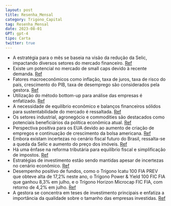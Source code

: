 ```yaml
---
layout: post
title: Resenha_Mensal
category: Trigono_Capital
tag: Resenha_Mensal
date: 2023-08-01
GPT: gpt-4
tipo: Carta
twitter: true
---
```


- A estratégia para o mês se baseia na visão da redução da Selic, impactando diversos setores do mercado financeiro.
<a href="#" onclick="search_on_pdf('decisão do Copom de cortar a Selic em 0,5 ponto percentual para 13,25% no dia 2 de agosto.Nas demai')">Ref</a>
- Existe um potencial no mercado de small caps devido à recente demanda.
<a href="#" onclick="search_on_pdf('especialmente no longo prazo, contando com os atributos das small caps, ainda maisimportantes no lo')">Ref</a>
- Fatores macroeconômicos como inflação, taxa de juros, taxa de risco do país, crescimento do PIB, taxa de desemprego são considerados pela gestora.
<a href="#" onclick="search_on_pdf('necessários – entre eles fatores macroeconômicos e de mercado global, como ocomportamento das econo')">Ref</a>
- Utilização do método bottom-up para análise das empresas é enfatizado.
<a href="#" onclick="search_on_pdf('não sobra espaço para muita diferenciação na interpretação ou na antecipação deles. Nobottom-up, an')">Ref</a>
- A necessidade de equilíbrio econômico e balanços financeiros sólidos para sustentabilidade do mercado é ressaltada.
<a href="#" onclick="search_on_pdf('Para o saco parar em pé, é preciso sustentação – e esta virá com balanços fortes e economiaequilibr')">Ref</a>
- Os setores industrial, agronegócio e commodities são destacados como potenciais beneficiários da política econômica atual.
<a href="#" onclick="search_on_pdf('possibilidade de recuperação dos preços das commodities agrícolas (El Niño, Ucrânia, fatoresclimáti')">Ref</a>
- Perspectiva positiva para os EUA devido ao aumento de criação de empregos e continuação de crescimento da bolsa americana.
<a href="#" onclick="search_on_pdf('em patamares altos tem raízes na geração de empregos. Um novo aumento na taxa de juroamericana só d')">Ref</a>
- Embora existam incertezas no cenário fiscal futuro do Brasil, ressalta-se a queda da Selic e aumento do preço dos imóveis.
<a href="#" onclick="search_on_pdf('demanda maior, originada do crescimento da massa salarial e de programas sociais. Alémdisso, o novo')">Ref</a>
- Há uma ênfase na reforma tributária para equilíbrio fiscal e simplificação de impostos.
<a href="#" onclick="search_on_pdf('a nossa reforma tributária – que ainda precisa ficar um pouco mais clara, mas, no que já sepode ver')">Ref</a>
- Estratégias de investimento estão sendo mantidas apesar de incertezas no cenário econômico.
<a href="#" onclick="search_on_pdf('possibilidade de recuperação dos preços das commodities agrícolas (El Niño, Ucrânia, fatoresclimáti')">Ref</a>
- Desempenho positivo de fundos, como o Trígono Icatu 100 FIA PREV que obteve alta de 17,2% neste ano, o Trígono Power & Yield 100 FIC FIA que ganhou 8,3% em julho, e o Trígono Horizon Microcap FIC FIA, com retorno de 4,2% em julho.
<a href="#" onclick="search_on_pdf('Seguindo em sua recuperação, o Trígono Power Yield foi o campeão de julho: ganho de 8,3%,contra que')">Ref</a>
- A gestora se concentra em teses de investimento principais e enfatiza a importância da qualidade sobre o tamanho das empresas investidas.
<a href="#" onclick="search_on_pdf('concentrar nas principais teses, hoje o fundo está totalmente alocado em oito excelentes microcaps ')">Ref</a>
